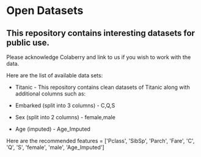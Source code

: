 # Open Datasets

## This repository contains interesting datasets for public use.

Please acknowledge Colaberry and link to us if you wish to work with the data.

Here are the list of available data sets:

* Titanic - This repository contains clean datasets of Titanic along with additional columns such as:

* Embarked (split into 3 columns) - C,Q,S 
* Sex (split into 2 columns) - female,male
* Age (imputed) - Age_Imputed

Here are the recommended features = ['Pclass', 'SibSp', 'Parch', 'Fare', 'C', 'Q', 'S', 'female', 'male', 'Age_Imputed']

